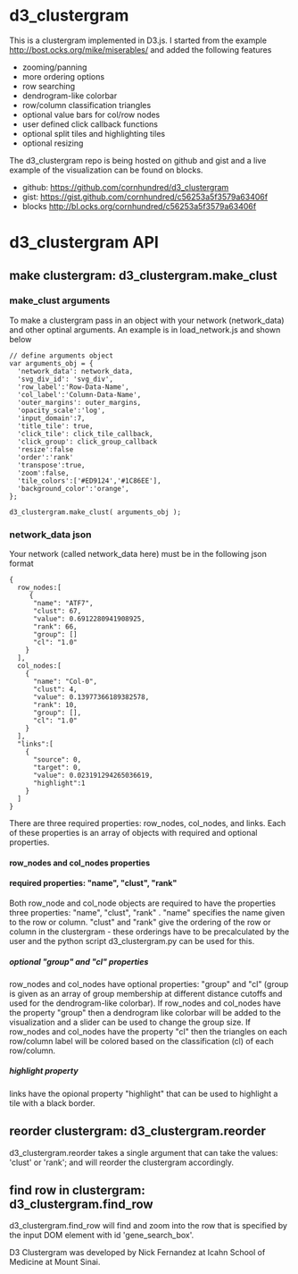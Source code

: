 # d3_clustergram 

This is a clustergram implemented in D3.js. I started from the example http://bost.ocks.org/mike/miserables/ and added the following features 
  
- zooming/panning
- more ordering options 
- row searching
- dendrogram-like colorbar
- row/column classification triangles
- optional value bars for col/row nodes 
- user defined click callback functions
- optional split tiles and highlighting tiles
- optional resizing

The d3_clustergram repo is being hosted on github and gist and a live example of the visualization can be found on blocks. 
- github: https://github.com/cornhundred/d3_clustergram 
- gist: https://gist.github.com/cornhundred/c56253a5f3579a63406f
- blocks http://bl.ocks.org/cornhundred/c56253a5f3579a63406f

# d3_clustergram API

## make clustergram: d3_clustergram.make_clust

### make_clust arguments 
To make a clustergram pass in an object with your network (network_data) and other optinal arguments. An example is in load_network.js and shown below 

```
// define arguments object 
var arguments_obj = {
  'network_data': network_data,
  'svg_div_id': 'svg_div',
  'row_label':'Row-Data-Name',
  'col_label':'Column-Data-Name',
  'outer_margins': outer_margins,
  'opacity_scale':'log',
  'input_domain':7,
  'title_tile': true,
  'click_tile': click_tile_callback,
  'click_group': click_group_callback
  'resize':false
  'order':'rank'
  'transpose':true,
  'zoom':false,
  'tile_colors':['#ED9124','#1C86EE'],
  'background_color':'orange',
};

d3_clustergram.make_clust( arguments_obj );
``` 

### network_data json
Your network (called network_data here) must be in the following json format 

```
{
  row_nodes:[
     {
      "name": "ATF7",
      "clust": 67,
      "value": 0.6912280941908925,
      "rank": 66,
      "group": []
      "cl": "1.0"
    }
  ],
  col_nodes:[
    {
      "name": "Col-0",
      "clust": 4,
      "value": 0.13977366189382578,
      "rank": 10,
      "group": [],
      "cl": "1.0"
    }
  ],
  "links":[
    {
      "source": 0,
      "target": 0,
      "value": 0.023191294265036619,
      "highlight":1
    }
  ]
}
```

There are three required properties: row_nodes, col_nodes, and links. Each of these properties is an array of objects with required and optional properties. 

#### row_nodes and col_nodes properties 

#### required properties: "name", "clust", "rank" 
Both row_node and col_node objects are required to have the properties three properties: "name", "clust", "rank" . "name" specifies the name given to the row or column. "clust" and "rank" give the ordering of the row or column in the clustergram - these orderings have to be precalculated by the user and the python script d3_clustergram.py can be used for this. 

##### optional "group" and "cl" properties 
row_nodes and col_nodes have optional properties: "group" and "cl" (group is given as an array of group membership at different distance cutoffs and used for the dendrogram-like colorbar). If row_nodes and col_nodes have the property "group" then a dendrogram like colorbar will be added to the visualization and a slider can be used to change the group size. If row_nodes and col_nodes have the property "cl" then the triangles on each row/column label will be colored based on the classification (cl) of each row/column. 

##### highlight property 
links have the opional property "highlight" that can be used to highlight a tile with a black border. 

## reorder clustergram: d3_clustergram.reorder

d3_clustergram.reorder takes a single argument that can take the values: 'clust' or 'rank'; and will reorder the clustergram accordingly. 

## find row in clustergram: d3_clustergram.find_row
d3_clustergram.find_row will find and zoom into the row that is specified by the input DOM element with id 'gene_search_box'. 

D3 Clustergram was developed by Nick Fernandez at Icahn School of Medicine at Mount Sinai. 